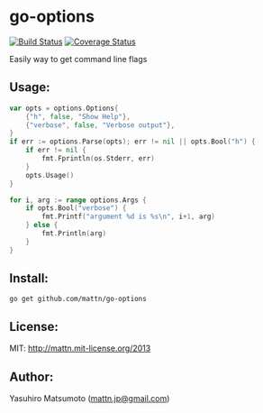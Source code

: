 go-options
==========

[![Build Status](https://travis-ci.org/mattn/go-options.png?branch=master)](https://travis-ci.org/mattn/go-options)
[![Coverage Status](https://coveralls.io/repos/mattn/go-options/badge.png?branch=HEAD)](https://coveralls.io/r/mattn/go-options?branch=HEAD)

Easily way to get command line flags

Usage:
------

```go
var opts = options.Options{
	{"h", false, "Show Help"},
	{"verbose", false, "Verbose output"},
}
if err := options.Parse(opts); err != nil || opts.Bool("h") {
	if err != nil {
		fmt.Fprintln(os.Stderr, err)
	}
	opts.Usage()
}

for i, arg := range options.Args {
	if opts.Bool("verbose") {
		fmt.Printf("argument %d is %s\n", i+1, arg)
	} else {
		fmt.Println(arg)
	}
}
```

Install:
--------

```
go get github.com/mattn/go-options
```

License:
--------

MIT: http://mattn.mit-license.org/2013

Author:
-------

Yasuhiro Matsumoto (mattn.jp@gmail.com)

